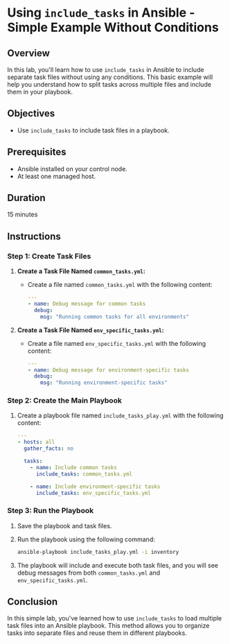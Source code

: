 # **Using `include_tasks` in Ansible - Simple Example Without Conditions**

## **Overview**

In this lab, you'll learn how to use `include_tasks` in Ansible to include separate task files without using any conditions. This basic example will help you understand how to split tasks across multiple files and include them in your playbook.

## **Objectives**

- Use `include_tasks` to include task files in a playbook.

## **Prerequisites**

- Ansible installed on your control node.
- At least one managed host.

## **Duration**

15 minutes

## **Instructions**

### **Step 1: Create Task Files**

1. **Create a Task File Named `common_tasks.yml`:**

   - Create a file named `common_tasks.yml` with the following content:

     ```yaml
     ---
     - name: Debug message for common tasks
       debug:
         msg: "Running common tasks for all environments"
     ```

2. **Create a Task File Named `env_specific_tasks.yml`:**

   - Create a file named `env_specific_tasks.yml` with the following content:

     ```yaml
     ---
     - name: Debug message for environment-specific tasks
       debug:
         msg: "Running environment-specific tasks"
     ```

### **Step 2: Create the Main Playbook**

1. Create a playbook file named `include_tasks_play.yml` with the following content:

   ```yaml
   ---
   - hosts: all
     gather_facts: no

     tasks:
       - name: Include common tasks
         include_tasks: common_tasks.yml

       - name: Include environment-specific tasks
         include_tasks: env_specific_tasks.yml
   ```

### **Step 3: Run the Playbook**

1. Save the playbook and task files.

2. Run the playbook using the following command:

   ```bash
   ansible-playbook include_tasks_play.yml -i inventory
   ```

3. The playbook will include and execute both task files, and you will see debug messages from both `common_tasks.yml` and `env_specific_tasks.yml`.

## **Conclusion**

In this simple lab, you've learned how to use `include_tasks` to load multiple task files into an Ansible playbook. This method allows you to organize tasks into separate files and reuse them in different playbooks.
